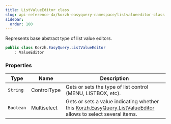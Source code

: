 ```yaml
---
title: ListValueEditor class
slug: api-reference-4x/korzh-easyquery-namespace/listvalueeditor-class
sidebar:
  order: 100
---
```


Represents base abstract type of list value editors.
```csharp
public class Korzh.EasyQuery.ListValueEditor
    : ValueEditor

```

### Properties

| Type | Name | Description | 
| --- | --- | --- | 
| `String` | ControlType | Gets or sets the type of list control (MENU, LISTBOX, etc). | 
| `Boolean` | Multiselect | Gets or sets a value indicating whether this [Korzh.EasyQuery.ListValueEditor](///easyquery/docs/api-reference-4x/korzh-easyquery-namespace/listvalueeditor-class) allows to select several items. |
